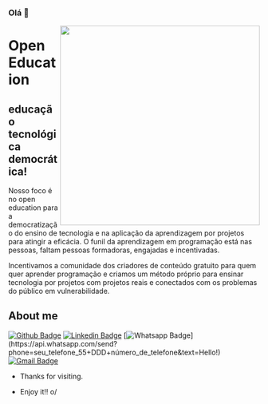 ### Olá 👋


<img align="right" width="400" height="400" src="https://media.springernature.com/lw685/springer-static/image/art%3A10.1007%2Fs00146-021-01348-0/MediaObjects/146_2021_1348_Fig7_HTML.png">
 
# Open Education
 
## educação tecnológica democrática!
 
Nosso foco é no open education para a democratização do ensino de tecnologia e na aplicação da aprendizagem por projetos para atingir a eficácia. O funil da aprendizagem em programação está nas pessoas, faltam pessoas formadoras, engajadas e incentivadas.

Incentivamos a comunidade dos criadores de conteúdo gratuito para quem quer aprender programação e criamos um método próprio para ensinar tecnologia por projetos com projetos reais e conectados com os problemas do público em vulnerabilidade.
 
 
## About me 
[![Github Badge](https://img.shields.io/badge/-Github-000?style=flat-square&logo=Github&logoColor=white&link=link_do_seu_perfil_no_github)](link_do_seu_perfil_no_github)
[![Linkedin Badge](https://img.shields.io/badge/-LinkedIn-blue?style=flat-square&logo=Linkedin&logoColor=white&link=n)](https://www.linkedin.com/in/danieldeorange/)
[![Whatsapp Badge](https://img.shields.io/badge/-Whatsapp-4CA143?style=flat-square&labelColor=4CA143&logo=whatsapp&logoColor=white&link=https://api.whatsapp.com/send?phone=seu_telefone_55+DDD+número_de_telefone&text=Hello!)](https://api.whatsapp.com/send?phone=seu_telefone_55+DDD+número_de_telefone&text=Hello!)
[![Gmail Badge](https://img.shields.io/badge/-Gmail-c14438?style=flat-square&logo=Gmail&logoColor=white&link=mailto:seu_email)](mailto:seu_email)
 
- Thanks for visiting. 
 
- Enjoy it!! o/


